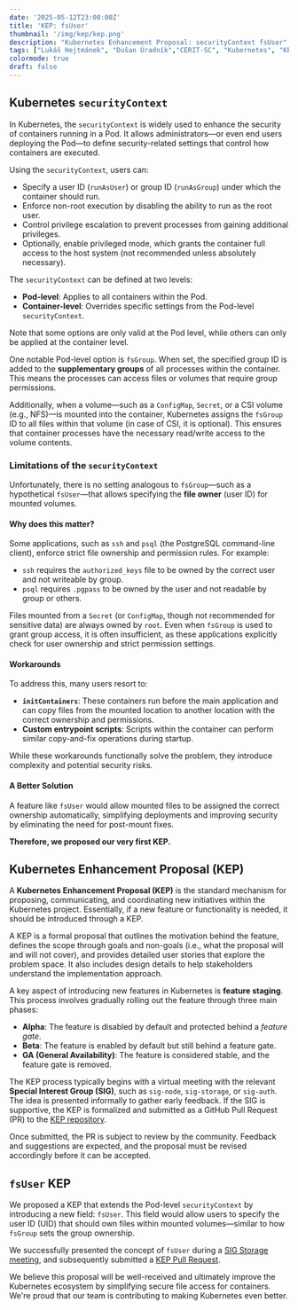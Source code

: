 ```yaml
---
date: '2025-05-12T23:00:00Z'
title: 'KEP: fsUser'
thumbnail: '/img/kep/kep.png'
description: "Kubernetes Enhancement Proposal: securityContext fsUser"
tags: ["Lukáš Hejtmánek", "Dušan Úradník","CERIT-SC", "Kubernetes", "KEP", "Security"]
colormode: true
draft: false
---
```


## Kubernetes `securityContext`

In Kubernetes, the `securityContext` is widely used to enhance the security of containers running in a Pod. It allows administrators—or even end users deploying the Pod—to define security-related settings that control how containers are executed.

Using the `securityContext`, users can:

- Specify a user ID (`runAsUser`) or group ID (`runAsGroup`) under which the container should run.
- Enforce non-root execution by disabling the ability to run as the root user.
- Control privilege escalation to prevent processes from gaining additional privileges.
- Optionally, enable privileged mode, which grants the container full access to the host system (not recommended unless absolutely necessary).

The `securityContext` can be defined at two levels:

- **Pod-level**: Applies to all containers within the Pod.
- **Container-level**: Overrides specific settings from the Pod-level `securityContext`.

Note that some options are only valid at the Pod level, while others can only be applied at the container level.

One notable Pod-level option is `fsGroup`. When set, the specified group ID is added to the **supplementary groups** of all processes within the container. This means the processes can access files or volumes that require group permissions.

Additionally, when a volume—such as a `ConfigMap`, `Secret`, or a CSI volume (e.g., NFS)—is mounted into the container, Kubernetes assigns the `fsGroup` ID to all files within that volume (in case of CSI, it is optional). This ensures that container processes have the necessary read/write access to the volume contents.


### Limitations of the `securityContext`

Unfortunately, there is no setting analogous to `fsGroup`—such as a hypothetical `fsUser`—that allows specifying the **file owner** (user ID) for mounted volumes.

#### Why does this matter?

Some applications, such as `ssh` and `psql` (the PostgreSQL command-line client), enforce strict file ownership and permission rules. For example:

- `ssh` requires the `authorized_keys` file to be owned by the correct user and not writeable by group.
- `psql` requires `.pgpass` to be owned by the user and not readable by group or others.

Files mounted from a `Secret` (or `ConfigMap`, though not recommended for sensitive data) are always owned by `root`. Even when `fsGroup` is used to grant group access, it is often insufficient, as these applications explicitly check for user ownership and strict permission settings.

#### Workarounds

To address this, many users resort to:

- **`initContainers`**: These containers run before the main application and can copy files from the mounted location to another location with the correct ownership and permissions.
- **Custom entrypoint scripts**: Scripts within the container can perform similar copy-and-fix operations during startup.

While these workarounds functionally solve the problem, they introduce complexity and potential security risks.

#### A Better Solution

A feature like `fsUser` would allow mounted files to be assigned the correct ownership automatically, simplifying deployments and improving security by eliminating the need for post-mount fixes. 

**Therefore, we proposed our very first KEP.**

## Kubernetes Enhancement Proposal (KEP)

A **Kubernetes Enhancement Proposal (KEP)** is the standard mechanism for proposing, communicating, and coordinating new initiatives within the Kubernetes project. Essentially, if a new feature or functionality is needed, it should be introduced through a KEP.

A KEP is a formal proposal that outlines the motivation behind the feature, defines the scope through goals and non-goals (i.e., what the proposal will and will not cover), and provides detailed user stories that explore the problem space. It also includes design details to help stakeholders understand the implementation approach.

A key aspect of introducing new features in Kubernetes is **feature staging**. This process involves gradually rolling out the feature through three main phases:

- **Alpha**: The feature is disabled by default and protected behind a *feature gate*.
- **Beta**: The feature is enabled by default but still behind a feature gate.
- **GA (General Availability)**: The feature is considered stable, and the feature gate is removed.

The KEP process typically begins with a virtual meeting with the relevant **Special Interest Group (SIG)**, such as `sig-node`, `sig-storage`, or `sig-auth`. The idea is presented informally to gather early feedback. If the SIG is supportive, the KEP is formalized and submitted as a GitHub Pull Request (PR) to the [KEP repository](https://github.com/kubernetes/enhancements).

Once submitted, the PR is subject to review by the community. Feedback and suggestions are expected, and the proposal must be revised accordingly before it can be accepted.

## `fsUser` KEP

We proposed a KEP that extends the Pod-level `securityContext` by introducing a new field: `fsUser`. This field would allow users to specify the user ID (UID) that should own files within mounted volumes—similar to how `fsGroup` sets the group ownership.

We successfully presented the concept of `fsUser` during a [SIG Storage meeting](https://docs.google.com/document/d/1-8KEG8AjAgKznS9NFm3qWqkGyCHmvU6HVl0sk5hwoAE/edit?tab=t.0#heading=h.k4uvxr6ssid4), and subsequently submitted a [KEP Pull Request](https://github.com/kubernetes/enhancements/pull/5281).

We believe this proposal will be well-received and ultimately improve the Kubernetes ecosystem by simplifying secure file access for containers. We're proud that our team is contributing to making Kubernetes even better.
